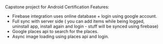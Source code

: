 Capstone project for Android Certification
Features:
- Firebase integration uses online database + login using google account.
- Full sync with server side ( you can add items while being logged, uninstall app, install again and login - stuff will be synced using firebase)
- Google places api to search  for the places.
- Async image loading using places api and login.